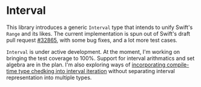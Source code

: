 # Interval

This library introduces a generic `Interval` type that intends to unify Swift's `Range` and its likes. The current implementation is spun out of Swift's draft pull request [#32865](https://github.com/apple/swift/pull/32865), with some bug fixes, and a lot more test cases.

`Interval` is under active development. At the moment, I'm working on bringing the test coverage to 100%. Support for interval arithmatics and set algebra are in the plan. I'm also exploring ways of [incorporating compile-time type chedking into interval iteration](https://forums.swift.org/t/unify-and-expand-range-and-its-likes/38427/4) without separating interval representation into multiple types.
